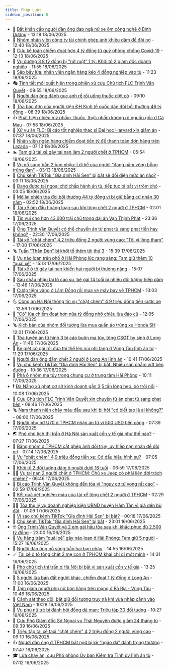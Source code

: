 ```yaml
---
title: Pháp Luật
sidebar_position: 8
---
```


<!-- dantri-phap-luat:START -->
- 🌊 [Bắt khẩn cấp người đàn ông đạp ngã nữ xe ôm công nghệ ở Bình Dương](https://dantri.com.vn/phap-luat/bat-khan-cap-nguoi-dan-ong-dap-nga-nu-xe-om-cong-nghe-o-binh-duong-20250618200302010.htm) - 13:18 18/06/2025
- 🐲 [Nhóm nhân viên công ty tài chính ghép ảnh khiêu dâm để đòi nợ](https://dantri.com.vn/phap-luat/nhom-nhan-vien-cong-ty-tai-chinh-ghep-anh-khieu-dam-de-doi-no-20250618173836322.htm) - 12:40 18/06/2025
- 🌁 [Cựu kế toán chiếm đoạt hơn 4 tỷ đồng từ quỹ phòng chống Covid-19](https://dantri.com.vn/phap-luat/cuu-ke-toan-chiem-doat-hon-4-ty-dong-tu-quy-phong-chong-covid-19-20250618183700996.htm) - 12:13 18/06/2025
- 🎃 [Vụ đường 3,8 tỷ đồng bị “rút ruột” 1 tỷ: Khởi tố 2 giám đốc doanh nghiệp](https://dantri.com.vn/phap-luat/vu-duong-38-ty-dong-bi-rut-ruot-1-ty-khoi-to-2-giam-doc-doanh-nghiep-20250618114308111.htm) - 11:55 18/06/2025
- 🦅 [Sập bẫy lừa, nhân viên ngân hàng kéo 4 đồng nghiệp vào tù](https://dantri.com.vn/phap-luat/sap-bay-lua-nhan-vien-ngan-hang-keo-4-dong-nghiep-vao-tu-20250618175252197.htm) - 11:23 18/06/2025
- 🎭 [Tình tiết mới xuất hiện trong phiên xử cựu Chủ tịch FLC Trịnh Văn Quyết](https://dantri.com.vn/phap-luat/tinh-tiet-moi-xuat-hien-trong-phien-xu-cuu-chu-tich-flc-trinh-van-quyet-20250618162737483.htm) - 09:55 18/06/2025
- 🤗 [Người đàn ông đánh gục anh rể rồi uống thuốc diệt cỏ](https://dantri.com.vn/phap-luat/nguoi-dan-ong-danh-guc-anh-re-roi-uong-thuoc-diet-co-20250618155838899.htm) - 09:10 18/06/2025
- 🚀 [Tòa bác đơn của người kiện ĐH Kinh tế quốc dân đòi bồi thường 46 tỷ đồng](https://dantri.com.vn/phap-luat/toa-bac-don-cua-nguoi-kien-dh-kinh-te-quoc-dan-doi-boi-thuong-46-ty-dong-20250618151848354.htm) - 08:39 18/06/2025
- 👍 [Phát hiện nhiều mỹ phẩm, thuốc, thực phẩm không rõ nguồn gốc ở Cà Mau](https://dantri.com.vn/phap-luat/phat-hien-nhieu-my-pham-thuoc-thuc-pham-khong-ro-nguon-goc-o-ca-mau-20250618142242896.htm) - 07:58 18/06/2025
- 🧐 [Xử vụ án FLC: Bị cáo tốt nghiệp thạc sĩ Đại học Harvard xin giảm án](https://dantri.com.vn/phap-luat/xu-vu-an-flc-bi-cao-tot-nghiep-thac-si-dai-hoc-harvard-xin-giam-an-20250618141918235.htm) - 07:37 18/06/2025
- 🫶 [Nhân viên ngân hàng chiếm đoạt tiền tỷ để thanh toán đơn hàng trên Lazada](https://dantri.com.vn/phap-luat/nhan-vien-ngan-hang-chiem-doat-tien-ty-de-thanh-toan-don-hang-tren-lazada-20250618124646117.htm) - 07:13 18/06/2025
- 🏊 [Tạm giữ tài xế gây tai nạn làm 2 người chết ở TPHCM](https://dantri.com.vn/phap-luat/tam-giu-tai-xe-gay-tai-nan-lam-2-nguoi-chet-o-tphcm-20250618124812113.htm) - 05:54 18/06/2025
- 🌋 [Vụ nổ súng bắn 2 bạn nhậu: Lời kể của người &quot;đang nằm võng bỗng trúng đạn&quot;](https://dantri.com.vn/phap-luat/vu-no-sung-ban-2-ban-nhau-loi-ke-cua-nguoi-dang-nam-vong-bong-trung-dan-20250618095031928.htm) - 03:13 18/06/2025
- 👹 [Chủ kênh TikTok &quot;Gia đình Hải Sen&quot; bị bắt sẽ đối diện mức án nào?](https://dantri.com.vn/phap-luat/chu-kenh-tiktok-gia-dinh-hai-sen-bi-bat-se-doi-dien-muc-an-nao-20250618065707545.htm) - 03:11 18/06/2025
- 🫣 [Đang được tại ngoại chờ chấp hành án tù, tiếp tục bị bắt vì trộm chó](https://dantri.com.vn/phap-luat/dang-duoc-tai-ngoai-cho-chap-hanh-an-tu-tiep-tuc-bi-bat-vi-trom-cho-20250618100036708.htm) - 03:05 18/06/2025
- 🎃 [Mở lại phiên tòa đòi bồi thường 44 tỷ đồng vì bị giữ bằng cử nhân 30 năm](https://dantri.com.vn/phap-luat/mo-lai-phien-toa-doi-boi-thuong-44-ty-dong-vi-bi-giu-bang-cu-nhan-30-nam-20250618094404067.htm) - 02:52 18/06/2025
- 🌝 [Tài xế ôm đầu hoảng loạn sau khi tông chết 2 người ở TPHCM](https://dantri.com.vn/phap-luat/tai-xe-om-dau-hoang-loan-sau-khi-tong-chet-2-nguoi-o-tphcm-20250617140553998.htm) - 02:01 18/06/2025
- 🚀 [Tin vui cho hơn 43.000 trái chủ trong đại án Vạn Thịnh Phát](https://dantri.com.vn/phap-luat/tin-vui-cho-hon-43000-trai-chu-trong-dai-an-van-thinh-phat-20250617193228484.htm) - 23:36 17/06/2025
- 🥷 [Ông Trịnh Văn Quyết có thể chuyển án từ phạt tù sang phạt tiền hay không?](https://dantri.com.vn/phap-luat/ong-trinh-van-quyet-co-the-chuyen-an-tu-phat-tu-sang-phat-tien-hay-khong-20250617223536523.htm) - 22:30 17/06/2025
- 👺 [Tài xế &quot;chặt chém&quot; 4,2 triệu đồng 2 người vùng cao: &quot;Tôi vì lòng tham&quot;](https://dantri.com.vn/phap-luat/tai-xe-chat-chem-42-trieu-dong-2-nguoi-vung-cao-toi-vi-long-tham-20250617232340025.htm) - 17:00 17/06/2025
- 🪜 [Tuấn &quot;Thần Đèn&quot; bị khởi tố thêm tội thứ 3](https://dantri.com.vn/phap-luat/tuan-than-den-bi-khoi-to-them-toi-thu-3-20250617223612763.htm) - 15:39 17/06/2025
- 🦄 [Vụ náo loạn trên phố ở Hải Phòng lúc rạng sáng: Tạm giữ thêm 10 “quái xế”](https://dantri.com.vn/phap-luat/vu-nao-loan-tren-pho-o-hai-phong-luc-rang-sang-tam-giu-them-10-quai-xe-20250617220030635.htm) - 15:13 17/06/2025
- 🦍 [Tài xế ô tô gây tai nạn khiến hai người bị thương nặng](https://dantri.com.vn/phap-luat/tai-xe-o-to-gay-tai-nan-khien-hai-nguoi-bi-thuong-nang-20250617214605793.htm) - 15:07 17/06/2025
- 🌁 [Sau chầu nhậu tại lô cao su, bé gái 14 tuổi bị nhiều đối tượng hiếp dâm](https://dantri.com.vn/phap-luat/sau-chau-nhau-tai-lo-cao-su-be-gai-14-tuoi-bi-nhieu-doi-tuong-hiep-dam-20250617202847717.htm) - 13:46 17/06/2025
- 💯 [Cướp tiệm vàng ở Lâm Đồng rồi mua vé máy bay về TPHCM](https://dantri.com.vn/phap-luat/cuop-tiem-vang-o-lam-dong-roi-mua-ve-may-bay-ve-tphcm-20250617191745801.htm) - 13:03 17/06/2025
- 🌜 [Công an Hà Nội thông tin vụ &quot;chặt chém&quot; 4,9 triệu đồng tiền cước xe](https://dantri.com.vn/phap-luat/cong-an-ha-noi-thong-tin-vu-chat-chem-49-trieu-dong-tien-cuoc-xe-20250617195330305.htm) - 12:56 17/06/2025
- 👹 [&quot;Cò&quot; lúa chiếm đoạt hơn nửa tỷ đồng nhờ chiêu lừa đảo cũ](https://dantri.com.vn/phap-luat/co-lua-chiem-doat-hon-nua-ty-dong-nho-chieu-lua-dao-cu-20250617184024927.htm) - 12:05 17/06/2025
- 🪜 [Kịch bản của nhóm đối tượng lừa mua quần áo trúng xe Honda SH](https://dantri.com.vn/phap-luat/kich-ban-cua-nhom-doi-tuong-lua-mua-quan-ao-trung-xe-honda-sh-20250617181716125.htm) - 12:01 17/06/2025
- 🦩 [Tòa tuyên án tử hình 3 bị cáo buôn ma túy, tông CSGT hy sinh ở Long An](https://dantri.com.vn/phap-luat/toa-tuyen-an-tu-hinh-3-bi-cao-buon-ma-tuy-tong-csgt-hy-sinh-o-long-an-20250617181214518.htm) - 11:46 17/06/2025
- 💂 [Kẻ giết cô gái rồi đưa thi thể lên núi phi tang ở Vũng Tàu lĩnh án tử](https://dantri.com.vn/phap-luat/ke-giet-co-gai-roi-dua-thi-the-len-nui-phi-tang-o-vung-tau-linh-an-tu-20250617180629860.htm) - 11:29 17/06/2025
- 💃 [Người đàn ông đâm chết 2 người ở Long An lĩnh án](https://dantri.com.vn/phap-luat/nguoi-dan-ong-dam-chet-2-nguoi-o-long-an-linh-an-20250617163827172.htm) - 10:41 17/06/2025
- 🧐 [Vụ chủ kênh TikTok &quot;Gia đình Hải Sen&quot; bị bắt: Nhiều sản phẩm vứt bên đường](https://dantri.com.vn/phap-luat/vu-chu-kenh-tiktok-gia-dinh-hai-sen-bi-bat-nhieu-san-pham-vut-ben-duong-20250617171948970.htm) - 10:36 17/06/2025
- 🤗 [Phá ổ nhóm ma túy trong chung cư ở trung tâm Hải Phòng](https://dantri.com.vn/phap-luat/pha-o-nhom-ma-tuy-trong-chung-cu-o-trung-tam-hai-phong-20250617160815057.htm) - 10:11 17/06/2025
- 🕴 [Đà Nẵng xử phạt cơ sở kinh doanh gần 3,5 tấn lòng heo, bò trôi nổi](https://dantri.com.vn/phap-luat/da-nang-xu-phat-co-so-kinh-doanh-gan-35-tan-long-heo-bo-troi-noi-20250617162502878.htm) - 10:08 17/06/2025
- 🐎 [Cựu Chủ tịch FLC Trịnh Văn Quyết xin chuyển từ án phạt tù sang phạt tiền](https://dantri.com.vn/phap-luat/cuu-chu-tich-flc-trinh-van-quyet-xin-chuyen-tu-an-phat-tu-sang-phat-tien-20250617163031477.htm) - 09:46 17/06/2025
- 🪜 [Nam thanh niên chảy máu đầu sau khi bị hỏi &quot;có biết tao là ai không?&quot;](https://dantri.com.vn/xa-hoi/nam-thanh-nien-chay-mau-dau-sau-khi-bi-hoi-co-biet-tao-la-ai-khong-20250617145803972.htm) - 08:00 17/06/2025
- 🤭 [Người phụ nữ U70 ở TPHCM nhận án tử vì 500 USD tiền công](https://dantri.com.vn/phap-luat/nguoi-phu-nu-u70-o-tphcm-nhan-an-tu-vi-500-usd-tien-cong-20250617141445247.htm) - 07:39 17/06/2025
- 🌏 [Phó chủ tịch thị trấn ở Hà Nội sản xuất cồn y tế giả như thế nào?](https://dantri.com.vn/phap-luat/pho-chu-tich-thi-tran-o-ha-noi-san-xuat-con-y-te-gia-nhu-the-nao-20250617142145178.htm) - 07:27 17/06/2025
- 🎃 [Băng nhóm ở TPHCM cắt ghép ảnh đồi trụy, uy hiếp nạn nhân để đòi nợ](https://dantri.com.vn/phap-luat/bang-nhom-o-tphcm-cat-ghep-anh-doi-truy-uy-hiep-nan-nhan-de-doi-no-20250617134330026.htm) - 07:14 17/06/2025
- 🗽 [Vụ &quot;chặt chém&quot; 4,9 triệu đồng tiền xe: Có dấu hiệu hình sự?](https://dantri.com.vn/phap-luat/vu-chat-chem-49-trieu-dong-tien-xe-co-dau-hieu-hinh-su-20250617135914694.htm) - 07:05 17/06/2025
- 🌁 [Khởi tố 2 đối tượng dâm ô người dưới 16 tuổi](https://dantri.com.vn/phap-luat/khoi-to-2-doi-tuong-dam-o-nguoi-duoi-16-tuoi-20250617133959954.htm) - 06:59 17/06/2025
- 🧑‍💻 [Vụ tai nạn 2 người chết ở TPHCM: Chủ xe Jeep có phải liên đới trách nhiệm?](https://dantri.com.vn/phap-luat/vu-tai-nan-2-nguoi-chet-o-tphcm-chu-xe-jeep-co-phai-lien-doi-trach-nhiem-20250616165013130.htm) - 06:46 17/06/2025
- 🌮 [Bị cáo Trịnh Văn Quyết không đến tòa vì &quot;nguy cơ tử vong rất cao&quot;](https://dantri.com.vn/phap-luat/bi-cao-trinh-van-quyet-khong-den-toa-vi-nguy-co-tu-vong-rat-cao-20250617095206127.htm) - 02:59 17/06/2025
- 🤗 [Kết quả xét nghiệm máu của tài xế tông chết 2 người ở TPHCM](https://dantri.com.vn/phap-luat/ket-qua-xet-nghiem-mau-cua-tai-xe-tong-chet-2-nguoi-o-tphcm-20250617092308564.htm) - 02:29 17/06/2025
- 👨‍🏫 [Tòa thụ lý vụ doanh nghiệp kiện UBND huyện Hàm Tân vì giá đền bù đất](https://dantri.com.vn/phap-luat/toa-thu-ly-vu-doanh-nghiep-kien-ubnd-huyen-ham-tan-vi-gia-den-bu-dat-20250616234213959.htm) - 01:09 17/06/2025
- 🎉 [Vì sao chủ kênh TikTok &quot;Gia đình Hải Sen&quot; bị bắt?](https://dantri.com.vn/phap-luat/vi-sao-chu-kenh-tiktok-gia-dinh-hai-sen-bi-bat-20250617071117303.htm) - 00:18 17/06/2025
- 🤗 [Chủ kênh TikTok &quot;Gia đình Hải Sen&quot; bị bắt](https://dantri.com.vn/phap-luat/chu-kenh-tiktok-gia-dinh-hai-sen-bi-bat-20250617055503710.htm) - 23:01 16/06/2025
- 🤓 [Ông Trịnh Văn Quyết và 2 em gái hầu tòa sau khi khắc phục đủ 2.500 tỷ đồng](https://dantri.com.vn/phap-luat/ong-trinh-van-quyet-va-2-em-gai-hau-toa-sau-khi-khac-phuc-du-2500-ty-dong-20250616220513940.htm) - 23:00 16/06/2025
- 👹 [Vụ hàng trăm “quái xế” gây náo loạn ở Hải Phòng: Tạm giữ 5 người](https://dantri.com.vn/phap-luat/vu-hang-tram-quai-xe-gay-nao-loan-o-hai-phong-tam-giu-5-nguoi-20250616221621187.htm) - 15:27 16/06/2025
- 🐘 [Người đàn ông nổ súng bắn hai bạn nhậu](https://dantri.com.vn/phap-luat/nguoi-dan-ong-no-sung-ban-hai-ban-nhau-20250616213711406.htm) - 14:55 16/06/2025
- 🪄 [Tài xế ô tô tông chết 2 mẹ con ở TPHCM khai chỉ đi một mình](https://dantri.com.vn/phap-luat/tai-xe-o-to-tong-chet-2-me-con-o-tphcm-khai-chi-di-mot-minh-20250616212144696.htm) - 14:31 16/06/2025
- 💄 [Phó chủ tịch thị trấn ở Hà Nội bị bắt vì sản xuất cồn y tế giả](https://dantri.com.vn/phap-luat/pho-chu-tich-thi-tran-o-ha-noi-bi-bat-vi-san-xuat-con-y-te-gia-20250616201850573.htm) - 13:25 16/06/2025
- 🐎 [5 người lừa bán đất người khác, chiếm đoạt 1 tỷ đồng ở Long An](https://dantri.com.vn/phap-luat/5-nguoi-lua-ban-dat-nguoi-khac-chiem-doat-1-ty-dong-o-long-an-20250616171745442.htm) - 11:00 16/06/2025
- 💯 [Tạm giam người phụ nữ bán hàng trên mạng ở Bà Rịa - Vũng Tàu](https://dantri.com.vn/phap-luat/tam-giam-nguoi-phu-nu-ban-hang-tren-mang-o-ba-ria-vung-tau-20250616170450329.htm) - 10:46 16/06/2025
- 💯 [Cảnh sát theo dõi, bắt giữ đối tượng truy nã khi vừa nhập cảnh vào Việt Nam](https://dantri.com.vn/phap-luat/canh-sat-theo-doi-bat-giu-doi-tuong-truy-na-khi-vua-nhap-canh-vao-viet-nam-20250616171441472.htm) - 10:28 16/06/2025
- 🌈 [Vụ phụ nữ trẻ bị đánh hội đồng dã man: Triệu tập 30 đối tượng](https://dantri.com.vn/phap-luat/vu-phu-nu-tre-bi-danh-hoi-dong-da-man-trieu-tap-30-doi-tuong-20250616163936416.htm) - 10:27 16/06/2025
- 🧠 [Cựu Phó Giám đốc Sở Ngoại vụ Thái Nguyên được giảm 24 tháng tù](https://dantri.com.vn/phap-luat/cuu-pho-giam-doc-so-ngoai-vu-thai-nguyen-duoc-giam-24-thang-tu-20250616162443510.htm) - 09:39 16/06/2025
- 🌈 [Triệu tập tài xế taxi &quot;chặt chém&quot; 4,2 triệu đồng 2 người vùng cao](https://dantri.com.vn/phap-luat/trieu-tap-tai-xe-taxi-chat-chem-42-trieu-dong-2-nguoi-vung-cao-20250616160748712.htm) - 09:10 16/06/2025
- 👍 [Người đàn ông ở TPHCM bất ngờ bị kẻ “ngáo đá” đánh trọng thương](https://dantri.com.vn/phap-luat/nguoi-dan-ong-o-tphcm-bat-ngo-bi-ke-ngao-da-danh-trong-thuong-20250616143324247.htm) - 07:47 16/06/2025
- 🎓 [Lừa chạy án, cựu Phó phòng Ủy ban Kiểm tra Tỉnh ủy lĩnh án tù](https://dantri.com.vn/phap-luat/lua-chay-an-cuu-pho-phong-uy-ban-kiem-tra-tinh-uy-linh-an-tu-20250616135228338.htm) - 07:12 16/06/2025<!-- dantri-phap-luat:END -->
